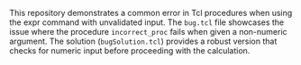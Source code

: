 This repository demonstrates a common error in Tcl procedures when using the expr command with unvalidated input. The `bug.tcl` file showcases the issue where the procedure `incorrect_proc` fails when given a non-numeric argument. The solution (`bugSolution.tcl`) provides a robust version that checks for numeric input before proceeding with the calculation.